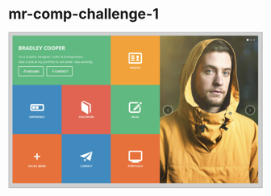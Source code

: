 # mr-comp-challenge-1

<img src="https://github.com/marikaross/mr-comp-challenge-1/blob/master/images/Screen%20Shot%202018-03-22%20at%209.36.44%20AM.png">
